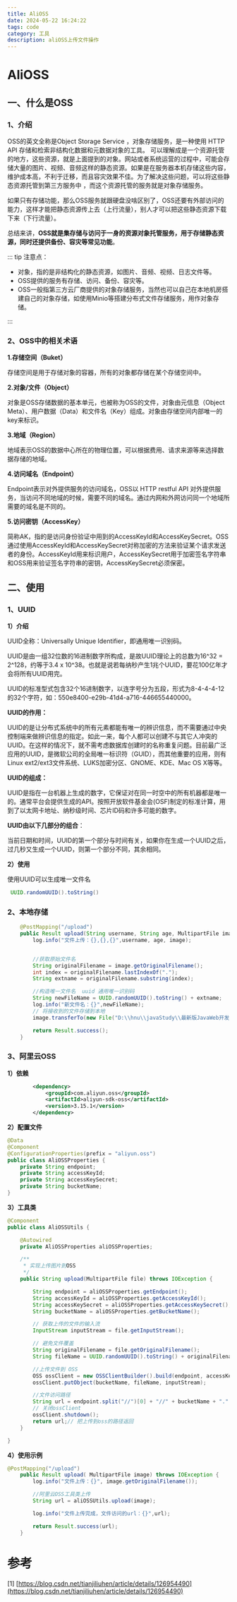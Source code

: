 ```yaml
---
title: AliOSS
date: 2024-05-22 16:24:22
tags: code
category: 工具
description: aliOSS上传文件操作
---
```


<!--more--->

# AliOSS

## 一、什么是OSS

### 1、介绍

OSS的英文全称是Object Storage Service ，对象存储服务，是一种使用 HTTP API 存储和检索非结构化数据和元数据对象的工具。
可以理解成是一个资源托管的地方，这些资源，就是上面提到的对象。网站或者系统运营的过程中，可能会存储大量的图片、视频、音频这样的静态资源。如果是在服务器本机存储这些内容，维护成本高，不利于迁移，而且容灾效果不佳。为了解决这些问题，可以将这些静态资源托管到第三方服务中 ，而这个资源托管的服务就是对象存储服务。
  

如果只有存储功能，那么OSS服务就跟硬盘没啥区别了，OSS还要有外部访问的能力，这样才能把静态资源传上去（上行流量），别人才可以把这些静态资源下载下来（下行流量）。
  

总结来讲，**OSS就是集存储与访问于一身的资源对象托管服务，用于存储静态资源，同时还提供备份、容灾等常见功能**。

::: tip 注意点：

- 对象，指的是非结构化的静态资源，如图片、音频、视频、日志文件等。
- OSS提供的服务有存储、访问、备份、容灾等。
- OSS一般指第三方云厂商提供的对象存储服务，当然也可以自己在本地机房搭建自己的对象存储，如使用Minio等搭建分布式文件存储服务，用作对象存储。

:::

### 2、OSS中的相关术语

**1.存储空间（Buket）**

存储空间是用于存储对象的容器，所有的对象都存储在某个存储空间中。

**2.对象/文件（Object）**

对象是OSS存储数据的基本单元，也被称为OSS的文件，对象由元信息（Object Meta）、用户数据（Data）和文件名（Key）组成。对象由存储空间内部唯一的key来标识。

**3.地域（Region）**

地域表示OSS的数据中心所在的物理位置，可以根据费用、请求来源等来选择数据存储的地域。

**4.访问域名（Endpoint）**

Endpoint表示对外提供服务的访问域名，OSS以 HTTP restful API 对外提供服务，当访问不同地域的时候，需要不同的域名。通过内网和外网访问同一个地域所需要的域名是不同的。

**5.访问密钥（AccessKey）**

简称AK，指的是访问身份验证中用到的AccessKeyId和AccessKeySecret。OSS通过使用AccessKeyId和AccessKeySecret对称加密的方法来验证某个请求发送者的身份。AccessKeyId用来标识用户，AccessKeySecret用于加密签名字符串和OSS用来验证签名字符串的密钥，AccessKeySecret必须保密。


## 二、使用

### 1、UUID

**1）介绍**

UUID全称：Universally Unique Identifier，即通用唯一识别码。

UUID是由一组32位数的16进制数字所构成，是故UUID理论上的总数为16^32 = 2^128，约等于3.4 x 10^38。也就是说若每纳秒产生1兆个UUID，要花100亿年才会将所有UUID用完。

UUID的标准型式包含32个16进制数字，以连字号分为五段，形式为8-4-4-4-12的32个字符，如：550e8400-e29b-41d4-a716-446655440000。

**UUID的作用：**

UUID的是让分布式系统中的所有元素都能有唯一的辨识信息，而不需要通过中央控制端来做辨识信息的指定。如此一来，每个人都可以创建不与其它人冲突的UUID。在这样的情况下，就不需考虑数据库创建时的名称重复问题。目前最广泛应用的UUID，是微软公司的全局唯一标识符（GUID），而其他重要的应用，则有Linux ext2/ext3文件系统、LUKS加密分区、GNOME、KDE、Mac OS X等等。

**UUID的组成：**

UUID是指在一台机器上生成的数字，它保证对在同一时空中的所有机器都是唯一的。通常平台会提供生成的API。按照开放软件基金会(OSF)制定的标准计算，用到了以太网卡地址、纳秒级时间、芯片ID码和许多可能的数字。

**UUID由以下几部分的组合**：

当前日期和时间，UUID的第一个部分与时间有关，如果你在生成一个UUID之后，过几秒又生成一个UUID，则第一个部分不同，其余相同。

**2）使用**

使用UUID可以生成唯一文件名

```java
 UUID.randomUUID().toString()
```

### 2、本地存储

```java
    @PostMapping("/upload")
    public Result upload(String username, String age, MultipartFile image) throws IOException {
        log.info("文件上传：{},{},{}",username, age, image);


        //获取原始文件名
        String originalFilename = image.getOriginalFilename();
        int index = originalFilename.lastIndexOf(".");
        String extname = originalFilename.substring(index);

        //构造唯一文件名  uuid 通用唯一识别码
        String newFileName = UUID.randomUUID().toString() + extname;
        log.info("新文件名：{}",newFileName);
        // 将接收到的文件存储到本地
        image.transferTo(new File("D:\\hnu\\javaStudy\\最新版JavaWeb开发教程\\资料\\day11-SpringBootWeb案例\\资料\\03. 文件上传\\"+newFileName));

        return Result.success();
    }
```

### 3、阿里云OSS

**1）依赖** 

```xml
        <dependency>
            <groupId>com.aliyun.oss</groupId>
            <artifactId>aliyun-sdk-oss</artifactId>
            <version>3.15.1</version>
        </dependency>
```

**2）配置文件**

```java
@Data
@Component
@ConfigurationProperties(prefix = "aliyun.oss")
public class AliOSSProperties {
    private String endpoint;
    private String accessKeyId;
    private String accessKeySecret;
    private String bucketName;
}
```

**3）工具类**

```java
@Component
public class AliOSSUtils {

    @Autowired
    private AliOSSProperties aliOSSProperties;

    /**
     * 实现上传图片到OSS
     */
    public String upload(MultipartFile file) throws IOException {

        String endpoint = aliOSSProperties.getEndpoint();
        String accessKeyId = aliOSSProperties.getAccessKeyId();
        String accessKeySecret = aliOSSProperties.getAccessKeySecret();
        String bucketName = aliOSSProperties.getBucketName();

        // 获取上传的文件的输入流
        InputStream inputStream = file.getInputStream();

        // 避免文件覆盖
        String originalFilename = file.getOriginalFilename();
        String fileName = UUID.randomUUID().toString() + originalFilename.substring(originalFilename.lastIndexOf("."));

        //上传文件到 OSS
        OSS ossClient = new OSSClientBuilder().build(endpoint, accessKeyId, accessKeySecret);
        ossClient.putObject(bucketName, fileName, inputStream);

        //文件访问路径
        String url = endpoint.split("//")[0] + "//" + bucketName + "." + endpoint.split("//")[1] + "/" + fileName;
        // 关闭ossClient
        ossClient.shutdown();
        return url;// 把上传到oss的路径返回
    }

}
```

**4）使用示例**

```java
@PostMapping("/upload")
    public Result upload( MultipartFile image) throws IOException {
        log.info("文件上传：{}", image.getOriginalFilename());

        //阿里云OSS工具类上传
        String url = aliOSSUtils.upload(image);

        log.info("文件上传完成，文件访问的url：{}",url);

        return Result.success(url);
    }
```

# 参考

[1] [https://blog.csdn.net/tianjiliuhen/article/details/126954490](https://blog.csdn.net/tianjiliuhen/article/details/126954490)

